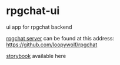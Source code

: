 # rpgchat-ui
ui app for rpgchat backend

[rpgchat server](https://github.com/loopywolf/rpgchat) can be found at this address: https://github.com/loopywolf/rpgchat

[storybook](https://drdyne.github.io/rpgchat-ui/) available here
